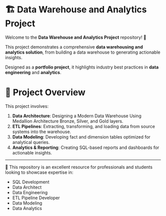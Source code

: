 # 🏗️ Data Warehouse and Analytics Project

Welcome to the **Data Warehouse and Analytics Project** repository! 🚀

This project demonstrates a comprehensive **data warehousing and analytics solution**, from building a data warehouse to generating actionable insights.

Designed as a **portfolio project**, it highlights industry best practices in **data engineering** and **analytics**.



# 📖 Project Overview

This project involves:

1. **Data Architecture**: Designing a Modern Data Warehouse Using Medallion Architecture Bronze, Silver, and Gold layers.  
2. **ETL Pipelines**: Extracting, transforming, and loading data from source systems into the warehouse.  
3. **Data Modeling**: Developing fact and dimension tables optimized for analytical queries.  
4. **Analytics & Reporting**: Creating SQL-based reports and dashboards for actionable insights.  

---

🎯 This repository is an excellent resource for professionals and students looking to showcase expertise in:

- SQL Development  
- Data Architect  
- Data Engineering  
- ETL Pipeline Developer  
- Data Modeling  
- Data Analytics

